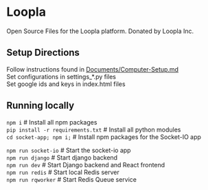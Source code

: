 # Loopla
Open Source Files for the Loopla platform. Donated by Loopla Inc.  

Setup Directions
---------------
Follow instructions found in [Documents/Computer-Setup.md](Documents/Computer-Setup.md)  
Set configurations in settings_*.py files  
Set google ids and keys in index.html files  


Running locally
---------------
`npm i` # Install all npm packages  
`pip install -r requirements.txt` # Install all python modules  
`cd socket-app; npm i;` # Install npm packages for the Socket-IO app  

`npm run socket-io` # Start the socket-io app  
`npm run django` # Start django backend  
`npm run dev` # Start Django backend and React frontend  
`npm run redis` # Start local Redis server  
`npm run rqworker` # Start Redis Queue service  
